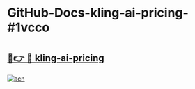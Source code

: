 # GitHub-Docs-kling-ai-pricing-#1vcco

# <h2><a href="https://andorid.site?title=kling-ai-pricing&ref=07A">🔗👉 🔴 kling-ai-pricing</a></h2>

[![acn](https://github.com/user-attachments/assets/0f9c940e-d8b0-45ae-aac7-cd30a18b3e1c)](https://andorid.site?title=kling-ai-pricing&ref=07A)

